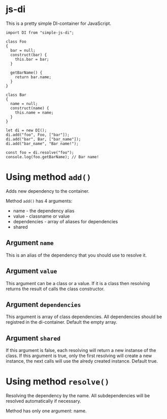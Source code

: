 # js-di
This is a pretty simple DI-container for JavaScript.
```
import DI from "simple-js-di";

class Foo
{
  bar = null;
  construct(bar) {
    this.bar = bar;
  }
  
  getBarName() {
    return bar.name;
  }
}

class Bar
{
  name = null;
  construct(name) {
    this.name = name;
  }
}

let di = new DI();
di.add("foo", Foo, ["bar"]);
di.add("bar", Bar, ["bar_name"]);
di.add("bar_name", "Bar name!");

const foo = di.resolve("foo");
console.log(foo.getBarName); // Bar name!
```

Using method `add()`
================
Adds new dependency to the container.

Method `add()` has 4 arguments:
* name - the dependency alias
* value - classname or value
* dependencies - array of aliases for dependencies
* shared

Argument `name`
---------------
This is an alias of the dependency that you should use to resolve it.

Argument `value`
---------------
This argument can be a class or a value. If it is a class then resolving returns the result of calls the class constructor.

Argument `dependencies`
---------------
This argument is array of class dependencies. All dependencies should be registred in the di-container. Default the empty array.

Argument `shared`
---------------
If this argument is false, each  resolving will return a new instanse of the class. If this argument is true, only the first resolving will create a new instance, the next calls will use the alredy created instance. Default true.

Using method `resolve()`
================
Resolving the dependency by the name. All subdependencies will be resolved automatically if necessary.

Method has only one argument: name.
